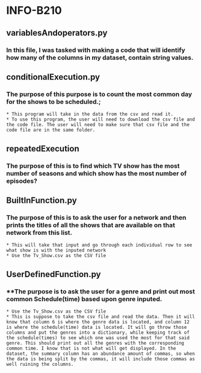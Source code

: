 # INFO-B210

## **variablesAndoperators.py**
  ### In this file, I was tasked with making a code that will identify how many of the columns in my dataset, contain string values.
    

## **conditionalExecution.py**
  ### The purpose of this purpose is to count the most common day for the shows to be scheduled.;
    * This program will take in the data from the csv and read it. 
    * To use this program, the user will need to download the csv file and the code file. The user will need to make sure that csv file and the code file are in the same folder. 

## **repeatedExecution**
  ### The purpose of this is to find which TV show has the most number of seasons and which show has the most number of episodes?

  
## **BuiltInFunction.py**
  ### The purpose of this is to ask the user for a network and then prints the titles of all the shows that are available on that network from this list.
    * This will take that input and go through each individual row to see what show is with the inputed network
    * Use the Tv_Show.csv as the CSV file

## **UserDefinedFunction.py**
  ### **The purpose is to ask the user for a genre and print out most common Schedule(time) based upon genre inputed.
    * Use the Tv_Show.csv as the CSV file
    * This is suppose to take the csv file and read the data. Then it will know that column 6 is where the genre data is located, and column 12 is where the schedule(time) data is located. It will go throw those columns and put the genres into a dictionary, while keeping track of the schedule(times) to see which one was used the most for that said genre. This should print out all the genres with the corresponding common time. I know that is not what will get displayed. In the dataset, the summary column has an abundance amount of commas, so when the data is being split by the commas, it will include those commas as well ruining the columns. 
